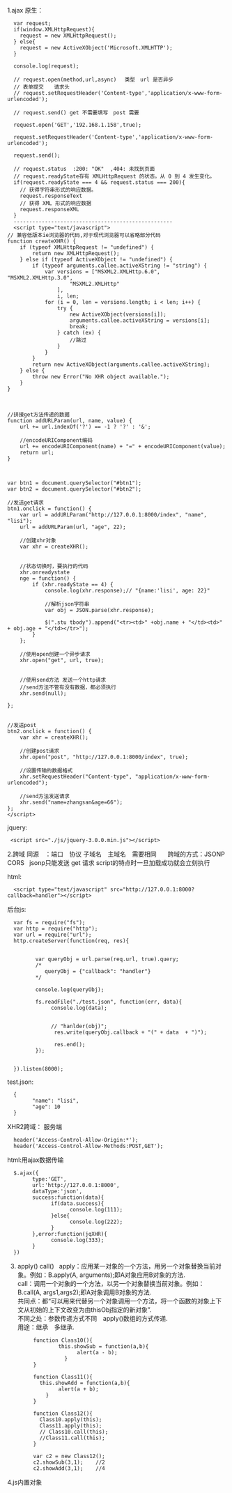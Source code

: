 1.ajax
原生：

      var request;
      if(window.XMLHttpRequest){
        request = new XMLHttpRequest();
      } else{
        request = new ActiveXObject('Microsoft.XMLHTTP');
      } 

      console.log(request);

      // request.open(method,url,async) 　类型　url 是否异步
      // 表单提交　　请求头
      // request.setRequestHeader('Content-type','application/x-www-form-urlencoded');

      // request.send() get 不需要填写　post 需要

      request.open('GET','192.168.1.158',true);

      request.setRequestHeader('Content-type','application/x-www-form-urlencoded');	

      request.send();

      // request.status  :200: "OK"  ,404: 未找到页面
      // request.readyState存有 XMLHttpRequest 的状态。从 0 到 4 发生变化。
      if(request.readyState === 4 && request.status === 200){
        // 获得字符串形式的响应数据。
        request.responseText
        // 获得 XML 形式的响应数据
        request.responseXML
      }
      ---------------------------------------------------
      <script type="text/javascript">
    // 兼容低版本ie浏览器的代码,对于现代浏览器可以省略部分代码
    function createXHR() {
        if (typeof XMLHttpRequest != "undefined") {
            return new XMLHttpRequest();
        } else if (typeof ActiveXObject != "undefined") {
            if (typeof arguments.callee.activeXString != "string") {
                var versions = ["MSXML2.XMLHttp.6.0", "MSXML2.XMLHttp.3.0",
                        "MSXML2.XMLHttp"
                    ],
                    i, len;
                for (i = 0, len = versions.length; i < len; i++) {
                    try {
                        new ActiveXObject(versions[i]);
                        arguments.callee.activeXString = versions[i];
                        break;
                    } catch (ex) {
                        //跳过
                    }
                }
            }
            return new ActiveXObject(arguments.callee.activeXString);
        } else {
            throw new Error("No XHR object available.");
        }
    }



    //拼接get方法传递的数据
    function addURLParam(url, name, value) {
        url += url.indexOf('?') == -1 ? '?' : '&';

        //encodeURIComponent编码
        url += encodeURIComponent(name) + "=" + encodeURIComponent(value);
        return url;
    }



    var btn1 = document.querySelector("#btn1");
    var btn2 = document.querySelector("#btn2");

    //发送get请求
    btn1.onclick = function() {
        var url = addURLParam("http://127.0.0.1:8000/index", "name", "lisi");
        url = addURLParam(url, "age", 22);

        //创建xhr对象
        var xhr = createXHR();


        //状态切换时，要执行的代码
        xhr.onreadystate
        nge = function() {
            if (xhr.readyState == 4) {
                console.log(xhr.response);// "{name:'lisi', age: 22}"

                //解析json字符串
                var obj = JSON.parse(xhr.response);

                $(".stu tbody").append("<tr><td>" +obj.name + "</td><td>" + obj.age + "</td></tr>");
            }
        };

        //使用open创建一个异步请求
        xhr.open("get", url, true);


        //使用send方法 发送一个http请求
        //send方法不管有没有数据，都必须执行
        xhr.send(null);

    };


    //发送post
    btn2.onclick = function() {
        var xhr = createXHR();

        //创建post请求
        xhr.open("post", "http://127.0.0.1:8000/index", true);

        //设置传输的数据格式
        xhr.setRequestHeader("Content-type", "application/x-www-form-urlencoded");

        //send方法发送请求
        xhr.send("name=zhangsan&age=66");
    };
    </script>
jquery:

     <script src="./js/jquery-3.0.0.min.js"></script>
     

2.跨域
同源　：端口　协议 子域名　主域名　需要相同  　
跨域的方式：JSONP CORS  
jsonp只能发送 get 请求 script的特点时一旦加载成功就会立刻执行

html:

      <script type="text/javascript" src="http://127.0.0.1:8000?callback=handler"></script>
后台js:

      var fs = require("fs");
      var http = require("http");
      var url = require("url");
      http.createServer(function(req, res){


             var queryObj = url.parse(req.url, true).query;
             /*
                queryObj = {"callback": "handler"}
             */

             console.log(queryObj);

             fs.readFile("./test.json", function(err, data){
                  console.log(data);


                  // "hanlder(obj)";	 
                   res.write(queryObj.callback + "(" + data  + ")");

                   res.end();
             });


      }).listen(8000);

test.json:

      {
            "name": "lisi",
            "age": 10
      }
      
XHR2跨域：
服务端　
      
      header('Access-Control-Allow-Origin:*');
      header('Access-Control-Allow-Methods:POST,GET');
      
html:用ajax数据传输

      $.ajax({
            type:'GET',
            url:'http://127.0.0.1:8000',
            dataType:'json',
            success:function(data){
                  if(data.success){
                        console.log(111);
                  }else{
                        console.log(222);
                  }
            },error:function(jqXHR){
                  console.log(333);
            }
      })
3. apply() call()  
apply：应用某一对象的一个方法，用另一个对象替换当前对象。例如：B.apply(A, arguments);即A对象应用B对象的方法.  
call：调用一个对象的一个方法，以另一个对象替换当前对象。例如：B.call(A, args1,args2);即A对象调用B对象的方法.  
共同点：都“可以用来代替另一个对象调用一个方法，将一个函数的对象上下文从初始的上下文改变为由thisObj指定的新对象”.  
不同之处：参数传递方式不同　apply()数组的方式传递.  
用途：继承　多继承.

            function Class10(){
                    this.showSub = function(a,b){
                          alert(a - b);
                      }   
            }

            function Class11(){
              this.showAdd = function(a,b){
                    alert(a + b);
                }  
            }

            function Class12(){
              Class10.apply(this);
              Class11.apply(this);   
              // Class10.call(this);
              //Class11.call(this);  
            }

            var c2 = new Class12();
            c2.showSub(3,1);    //2
            c2.showAdd(3,1);    //4
4.js内置对象
